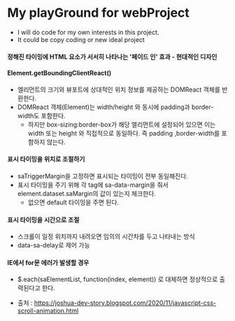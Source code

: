 My playGround for webProject
============================
- I will do code for my own interests in this project.
- It could be copy coding or new ideal project
  
#### 정해진  타이밍에 HTML 요소가 서서히 나타나는 '페이드 인' 효과 - 현대적인 디자인

#### Element.getBoundingClientReact()
- 엘리먼트의 크기와 뷰포트에 상대적인 위치 정보를 제공하는 DOMReact 객체를 반환한다.
- DOMReact 객체(Element)는 width/height 와 동시에 padding과 border-width도 포함한다.
    - 하지만 box-sizing:border-box가 해당 엘리먼트에 설정되어 있으면 이는 width 또는 height 와 직접적으로 동일하다. 즉 padding ,border-width를 포함하지 않는다.

#### 표시 타이밍을 위치로 조절하기
- saTriggerMargin을 고정하면 표시되는 타이밍이 전부 동일해진다.
- 표시 타이밍을 주기 위해 각 tag에 sa-data-margin을 줘서 element.dataset.saMargin의 값이 있는지 체크한다.
  - 없으면 default 타이밍을 주면 된다.

#### 표시 타이밍을 시간으로 조절
- 스크롤이 일정 위치까지 내려오면 임의의 시간차를 두고 나타내는 방식
- data-sa-delay로 제어 가능

#### IE에서 for문 에러가 발생할 경우
- $.each(saElementList, function(index, element)) 로 대체하면 정상적으로 출력된다고 한다.


- 출처 : https://joshua-dev-story.blogspot.com/2020/11/javascript-css-scroll-animation.html